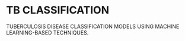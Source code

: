 # TB CLASSIFICATION
TUBERCULOSIS DISEASE CLASSIFICATION MODELS USING MACHINE LEARNING-BASED TECHNIQUES.
